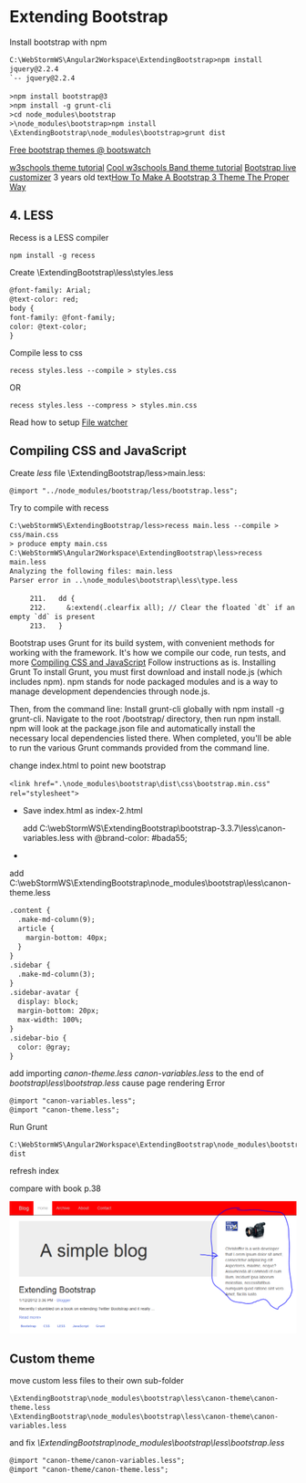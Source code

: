 # Extending Bootstrap

Install bootstrap with npm

    C:\WebStormWS\Angular2Workspace\ExtendingBootstrap>npm install jquery@2.2.4
    `-- jquery@2.2.4

	>npm install bootstrap@3
	>npm install -g grunt-cli
	>cd node_modules\bootstrap
	>\node_modules\bootstrap>npm install
	\ExtendingBootstrap\node_modules\bootstrap>grunt dist


[Free bootstrap themes @ bootswatch](http://bootswatch.com/paper/)

[w3schools theme tutorial](http://www.w3schools.com/bootstrap/bootstrap_theme_me.asp)
[Cool w3schools Band theme tutorial](http://www.w3schools.com/bootstrap/bootstrap_theme_band.asp)
[Bootstrap live customizer](http://bootstrap-live-customizer.com/)
3 years old text[How To Make A Bootstrap 3 Theme The Proper Way](http://antjanus.com/blog/uncategorized/make-bootstrap-3-theme-proper-way/)
## 4. LESS

Recess is a LESS compiler

	npm install -g recess

Create \ExtendingBootstrap\less\styles.less

    @font-family: Arial;
    @text-color: red;
    body {
    font-family: @font-family;
    color: @text-color;
    }

Compile less to css

	recess styles.less --compile > styles.css

OR

    recess styles.less --compress > styles.min.css


Read how to setup [File watcher](https://www.jetbrains.com/help/webstorm/2016.2/new-watcher-dialog.html)

## Compiling CSS and JavaScript

Create _less_ file \ExtendingBootstrap/less>main.less:

    @import "../node_modules/bootstrap/less/bootstrap.less";

Try to compile with recess

    C:\webStormWS\ExtendingBootstrap/less>recess main.less --compile > css/main.css
    > produce empty main.css
    C:\WebStormWS\Angular2Workspace\ExtendingBootstrap\less>recess main.less
    Analyzing the following files: main.less
    Parser error in ..\node_modules\bootstrap\less\type.less
    
         211.   dd {
         212.     &:extend(.clearfix all); // Clear the floated `dt` if an empty `dd` is present
         213.   }



Bootstrap uses Grunt for its build system, with convenient methods for working with the framework. It's how we compile our code, run tests, and more
[Compiling CSS and JavaScript](http://getbootstrap.com/getting-started/#grunt)
Follow instructions as is.
Installing Grunt
To install Grunt, you must first download and install node.js (which includes npm). npm stands for node packaged modules and is a way to manage development dependencies through node.js.

Then, from the command line:
Install grunt-cli globally with npm install -g grunt-cli.
Navigate to the root /bootstrap/ directory, then run npm install. npm will look at the package.json file and automatically install the necessary local dependencies listed there.
When completed, you'll be able to run the various Grunt commands provided from the command line.

change index.html to point new bootstrap
 
 `<link href=".\node_modules\bootstrap\dist\css\bootstrap.min.css" rel="stylesheet">`


- Save index.html as index-2.html

    add C:\webStormWS\ExtendingBootstrap\bootstrap-3.3.7\less\canon-variables.less
    with @brand-color: #bada55;

- 

add C:\webStormWS\ExtendingBootstrap\node_modules\bootstrap\less\canon-theme.less

    .content {
      .make-md-column(9);
      article {
        margin-bottom: 40px;
      }
    }
    .sidebar {
      .make-md-column(3);
    }
    .sidebar-avatar {
      display: block;
      margin-bottom: 20px;
      max-width: 100%;
    }
    .sidebar-bio {
      color: @gray;
    }

add importing _canon-theme.less canon-variables.less_ to the end of _bootstrap\less\bootstrap.less_
cause page rendering Error
    
    @import "canon-variables.less";
    @import "canon-theme.less";

Run Grunt

    C:\WebStormWS\Angular2Workspace\ExtendingBootstrap\node_modules\bootstrap>grunt dist

refresh index

compare with book p.38

![Sidebar-avatar](./docs/customSidebar-avatar.PNG)

## Custom theme

move custom less files to their own sub-folder

    \ExtendingBootstrap\node_modules\bootstrap\less\canon-theme\canon-theme.less
    \ExtendingBootstrap\node_modules\bootstrap\less\canon-theme\canon-variables.less

and fix _\ExtendingBootstrap\node_modules\bootstrap\less\bootstrap.less_

    @import "canon-theme/canon-variables.less";
    @import "canon-theme/canon-theme.less";
    